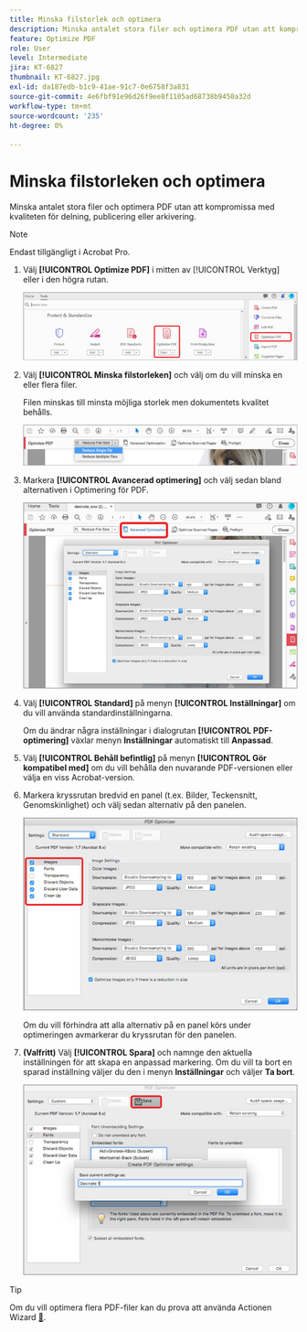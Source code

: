 ```yaml
---
title: Minska filstorlek och optimera
description: Minska antalet stora filer och optimera PDF utan att kompromissa med kvaliteten för delning, publicering eller arkivering
feature: Optimize PDF
role: User
level: Intermediate
jira: KT-6827
thumbnail: KT-6827.jpg
exl-id: da187edb-b1c9-41ae-91c7-0e6758f3a831
source-git-commit: 4e6fbf91e96d26f9ee8f1105ad68738b9450a32d
workflow-type: tm+mt
source-wordcount: '235'
ht-degree: 0%

---
```


# Minska filstorleken och optimera

Minska antalet stora filer och optimera PDF utan att kompromissa med kvaliteten för delning, publicering eller arkivering.

>[!NOTE]
>
>Endast tillgängligt i Acrobat Pro.

1. Välj **[!UICONTROL Optimize PDF]** i mitten av [!UICONTROL Verktyg] eller i den högra rutan.

   ![Minska steg 1](../assets/Reduce_1.png)

1. Välj **[!UICONTROL Minska filstorleken]** och välj om du vill minska en eller flera filer.

   Filen minskas till minsta möjliga storlek men dokumentets kvalitet behålls.

   ![Minska steg 2](../assets/Reduce_2.png)

1. Markera **[!UICONTROL Avancerad optimering]** och välj sedan bland alternativen i Optimering för PDF.

   ![Minska steg 3](../assets/Reduce_3.png)

1. Välj **[!UICONTROL Standard]** på menyn **[!UICONTROL Inställningar]** om du vill använda standardinställningarna.

   Om du ändrar några inställningar i dialogrutan **[!UICONTROL PDF-optimering]** växlar menyn **Inställningar** automatiskt till **Anpassad**.

1. Välj **[!UICONTROL Behåll befintlig]** på menyn **[!UICONTROL Gör kompatibel med]** om du vill behålla den nuvarande PDF-versionen eller välja en viss Acrobat-version.

1. Markera kryssrutan bredvid en panel (t.ex. Bilder, Teckensnitt, Genomskinlighet) och välj sedan alternativ på den panelen.

   ![Minska steg 5](../assets/Reduce_5.png)

   Om du vill förhindra att alla alternativ på en panel körs under optimeringen avmarkerar du kryssrutan för den panelen.

1. **(Valfritt)** Välj **[!UICONTROL Spara]** och namnge den aktuella inställningen för att skapa en anpassad markering. Om du vill ta bort en sparad inställning väljer du den i menyn **Inställningar** och väljer **Ta bort**.

   ![Minska steg 6](../assets/Reduce_6.png)

>[!TIP]
>
>Om du vill optimera flera PDF-filer kan du prova att använda Actionen Wizard [&#128279;](../advanced-tasks/action.md).